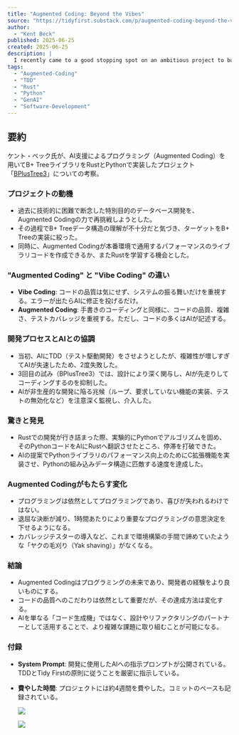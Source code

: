```yaml
---
title: "Augmented Coding: Beyond the Vibes"
source: "https://tidyfirst.substack.com/p/augmented-coding-beyond-the-vibes"
author:
  - "Kent Beck"
published: 2025-06-25
created: 2025-06-25
description: |
  I recently came to a good stopping spot on an ambitious project to build a B+ Tree library using augmented coding. The result is BPlusTree3 - a performance-competitive, maybe-production-ready implementation in Rust & Python. I sat down with a friend to tell my story and reflect on what it reveals about the future of programming in the GenAI era.
tags:
  - "Augmented-Coding"
  - "TDD"
  - "Rust"
  - "Python"
  - "GenAI"
  - "Software-Development"
---
```


## 要約

ケント・ベック氏が、AI支援によるプログラミング（Augmented Coding）を用いてB+ TreeライブラリをRustとPythonで実装したプロジェクト「[BPlusTree3](https://github.com/KentBeck/BPlusTree3)」についての考察。

### プロジェクトの動機

* 過去に技術的に困難で断念した特別目的のデータベース開発を、Augmented Codingの力で再挑戦しようとした。
* その過程でB+ Treeデータ構造の理解が不十分だと気づき、ターゲットをB+ Treeの実装に絞った。
* 同時に、Augmented Codingが本番環境で通用するパフォーマンスのライブラリコードを作成できるか、またRustを学習する機会とした。

### "Augmented Coding" と "Vibe Coding" の違い

* **Vibe Coding**: コードの品質は気にせず、システムの振る舞いだけを重視する。エラーが出たらAIに修正を投げるだけ。
* **Augmented Coding**: 手書きのコーディングと同様に、コードの品質、複雑さ、テストカバレッジを重視する。ただし、コードの多くはAIが記述する。

### 開発プロセスとAIとの協調

* 当初、AIにTDD（テスト駆動開発）をさせようとしたが、複雑性が増しすぎてAIが失速したため、2度失敗した。
* 3回目の試み（BPlusTree3）では、設計により深く関与し、AIが先走りしてコーディングするのを抑制した。
* AIが非生産的な開発に陥る兆候（ループ、要求していない機能の実装、テストの無効化など）を注意深く監視し、介入した。

### 驚きと発見

* Rustでの開発が行き詰まった際、実験的にPythonでアルゴリズムを固め、そのPythonコードをAIにRustへ翻訳させたところ、停滞を打破できた。
* AIの提案でPythonライブラリのパフォーマンス向上のためにC拡張機能を実装させ、Pythonの組み込みデータ構造に匹敵する速度を達成した。

### Augmented Codingがもたらす変化

* プログラミングは依然としてプログラミングであり、喜びが失われるわけではない。
* 退屈な決断が減り、1時間あたりにより重要なプログラミングの意思決定を下せるようになる。
* カバレッジテスターの導入など、これまで環境構築の手間で諦めていたような「ヤクの毛刈り（Yak shaving）」がなくなる。

### 結論

* Augmented Codingはプログラミングの未来であり、開発者の経験をより良いものにする。
* コードの品質へのこだわりは依然として重要だが、その達成方法は変化する。
* AIを単なる「コード生成機」ではなく、設計やリファクタリングのパートナーとして活用することで、より複雑な課題に取り組むことが可能になる。

### 付録

* **System Prompt**: 開発に使用したAIへの指示プロンプトが公開されている。TDDとTidy Firstの原則に従うことを厳密に指示している。
* **費やした時間**: プロジェクトには約4週間を費やした。コミットのペースも記録されている。

    [![](https://substackcdn.com/image/fetch/w_1456,c_limit,f_auto,q_auto:good,fl_progressive:steep/https%3A%2F%2Fsubstack-post-media.s3.amazonaws.com%2Fpublic%2Fimages%2F588ca4a9-1872-4202-aea1-d7005ada1bf5_535x428.png)](https://substackcdn.com/image/fetch/%24s_%219AVy%21%2Cf_auto%2Cq_auto%3Agood%2Cfl_progressive%3Asteep/https%3A//substack-post-media.s3.amazonaws.com/public/images/588ca4a9-1872-4202-aea1-d7005ada1bf5_535x428.png)

    [![](https://substackcdn.com/image/fetch/w_1456,c_limit,f_auto,q_auto:good,fl_progressive:steep/https%3A%2F%2Fsubstack-post-media.s3.amazonaws.com%2Fpublic%2Fimages%2Fcf871925-f944-4199-ae72-b42e3dd0afdb_406x467.png)](https://substackcdn.com/image/fetch/%24s_%21Lwjp%21%2Cf_auto%2Cq_auto%3Agood%2Cfl_progressive%3Asteep/https%3A//substack-post-media.s3.amazonaws.com/public/images/cf871925-f944-4199-ae72-b42e3dd0afdb_406x467.png)
